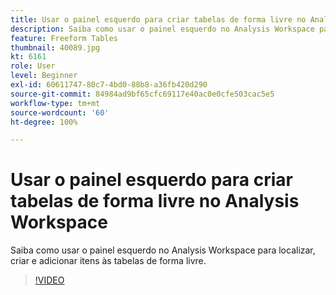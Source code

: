 ```yaml
---
title: Usar o painel esquerdo para criar tabelas de forma livre no Analysis Workspace
description: Saiba como usar o painel esquerdo no Analysis Workspace para localizar, criar e adicionar itens às tabelas de forma livre.
feature: Freeform Tables
thumbnail: 40089.jpg
kt: 6161
role: User
level: Beginner
exl-id: 60611747-80c7-4bd0-88b8-a36fb420d290
source-git-commit: 84984ad9bf65cfc69117e40ac0e0cfe503cac5e5
workflow-type: tm+mt
source-wordcount: '60'
ht-degree: 100%

---
```


# Usar o painel esquerdo para criar tabelas de forma livre no Analysis Workspace

Saiba como usar o painel esquerdo no Analysis Workspace para localizar, criar e adicionar itens às tabelas de forma livre.

>[!VIDEO](https://video.tv.adobe.com/v/40089/?quality=12&learn=on)
